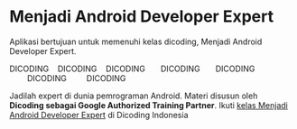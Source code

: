 # Menjadi Android Developer Expert

Aplikasi bertujuan untuk memenuhi kelas dicoding, Menjadi Android Developer Expert.

DICODING
&nbsp; &nbsp;DICODING
&nbsp; &nbsp;DICODING
&nbsp; &nbsp; &nbsp;  DICODING
&nbsp; &nbsp; &nbsp;  DICODING  
&nbsp; &nbsp; &nbsp; &nbsp;    DICODING
&nbsp; &nbsp; &nbsp; &nbsp;    DICODING

Jadilah expert di dunia pemrograman Android. Materi disusun oleh **Dicoding sebagai Google Authorized Training Partner**.
Ikuti [kelas Menjadi Android Developer Expert](https://www.dicoding.com/academies/165/) di Dicoding Indonesia

